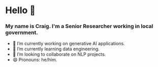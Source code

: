 # Hello 👋
### My name is Craig. I'm a Senior Researcher working in local government.

- 🔭 I’m currently working on generative AI applications.
- 🌱 I’m currently learning data engineering.
- 👯 I’m looking to collaborate on NLP projects.
- 😄 Pronouns: he/him.

<!--
**MylsKlaark/MylsKlaark** is a ✨ _special_ ✨ repository because its `README.md` (this file) appears on your GitHub profile.

Here are some ideas to get you started:

- 🔭 I’m currently working on ...
- 🌱 I’m currently learning ...
- 👯 I’m looking to collaborate on ...
- 🤔 I’m looking for help with ...
- 💬 Ask me about ...
- 📫 How to reach me: ...
- 😄 Pronouns: ...
- ⚡ Fun fact: ...
-->
